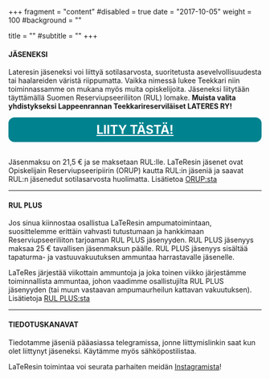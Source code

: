 +++
fragment = "content"
#disabled = true
date = "2017-10-05"
weight = 100
#background = ""

title = ""
#subtitle = ""
+++

#### JÄSENEKSI

Lateresin jäseneksi voi liittyä sotilasarvosta, suoritetusta asevelvollisuudesta tai haalareiden väristä riippumatta. Vaikka nimessä lukee Teekkari niin toiminnassamme on mukana myös muita opiskelijoita. Jäseneksi liitytään täyttämällä Suomen Reserviupseeriliiton (RUL) lomake. **Muista valita yhdistykseksi Lappeenrannan Teekkarireserviläiset LATERES RY!**

<style>
    .button {
        background-color: #00838f;
        color: white;
        padding: 10px 100px;
        border-radius: 12px;
        text-align: center;
        font-size: 24px;
        font-weight: bold;
        cursor: pointer;
        display: block;
        transition: background-color 0.3s ease;
    }
    .button:hover {
        background-color: #054248;
        color: white;
        text-decoration: none;
    }

</style>
<div class="center">
<a href="https://maanpuolustusrekisteri.fi/verkkolomakkeet/Jasenhakemus/Yhdistys?organisaatio=15458835" class="button"> LIITY TÄSTÄ! </a>
</div>
<br>

Jäsenmaksu on 21,5 € ja se maksetaan RUL:lle. LaTeResin jäsenet ovat Opiskelijain Reserviupseeripiirin (ORUP) kautta RUL:in jäseniä ja saavat RUL:n jäsenedut sotilasarvosta huolimatta. Lisätietoa [ORUP:sta](https://www.rul.fi/orup/)

---

#### RUL PLUS

Jos sinua kiinnostaa osallistua LaTeResin ampumatoimintaan, suosittelemme erittäin vahvasti tutustumaan ja hankkimaan Reserviupseeriliiton tarjoaman RUL PLUS jäsenyyden. RUL PLUS jäsenyys maksaa 25 € tavallisen jäsenmaksun päälle. RUL PLUS jäsenyys sisältää tapaturma- ja vastuuvakuutuksen ammuntaa harrastavalle jäsenelle. 

LaTeRes järjestää viikottain ammuntoja ja joka toinen viikko järjestämme toiminnallista ammuntaa, johon vaadimme osallistujilta RUL PLUS jäsenyyden (tai muun vastaavan ampumaurheilun kattavan vakuutuksen). Lisätietoja [RUL PLUS:sta](https://www.rul.fi/jasenille/rul-plus/)

---

#### TIEDOTUSKANAVAT

Tiedotamme jäseniä pääasiassa telegramissa, jonne liittymislinkin saat kun olet liittynyt jäseneksi. Käytämme myös sähköpostilistaa.

LaTeResin toimintaa voi seurata parhaiten meidän [Instagramista](https://www.instagram.com/lateres_ry/)!


